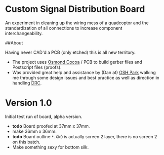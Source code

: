 # Custom Signal Distribution Board

An experiment in cleaning up the wiring mess of a quadcoptor and the standardization of all connections to increase component interchangeability.

##About

Having never CAD'd a PCB (only etched) this is all new territory. 

* The project uses [Osmond Cocoa](http://www.osmondpcb.com/) / PCB to build gerber files and Postscript files (proofs). 
* Was provided great help and assistance by (Dan at) [OSH Park](https://oshpark.com/) walking me through some design issues and best practice as well as direction in handling [DRC](https://en.wikipedia.org/wiki/Design_rule_checking).

# Version 1.0

Initial test run of board, alpha version.

* __todo__ Board proofed at 37mm x 37mm.
 * make 36mm x 36mm.
* __todo__ Board outline ```*.GKO``` is actually screen 2 layer, there is no screen 2 on this batch.
 * Make something sexy for bottom silk.
 
